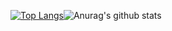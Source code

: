 [![Top Langs](https://github-readme-stats.vercel.app/api/top-langs/?username=otoshimtoshi&layout=compact)](https://github.com/otoshimtoshi/github-readme-stats)![Anurag's github stats](https://github-readme-stats.vercel.app/api/?username=otoshimtoshi&show_icons=true&title_color=fff&icon_color=79ff97&text_color=9f9f9f&bg_color=151515)
